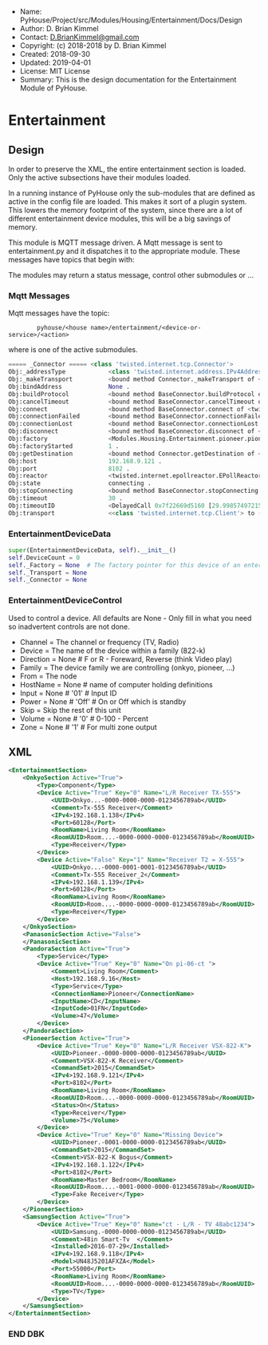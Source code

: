 * Name:      PyHouse/Project/src/Modules/Housing/Entertainment/Docs/Design
* Author:    D. Brian Kimmel
* Contact:   D.BrianKimmel@gmail.com
* Copyright: (c) 2018-2018 by D. Brian Kimmel
* Created:   2018-09-30
* Updated:   2019-04-01
* License:   MIT License
* Summary:   This is the design documentation for the Entertainment Module of PyHouse.


# Entertainment


## Design

In order to preserve the XML, the entire entertainment section is loaded.
Only the active subsections have their modules loaded.

In a running instance of PyHouse only the sub-modules that are defined as active in the config file are loaded.
This makes it sort of a plugin system.
This lowers the memory footprint of the system, since there are a lot of different entertainment device modules,
this will be a big savings of memory.

This module is MQTT message driven.
A Mqtt message is sent to entertainment.py and it dispatches it to the appropriate module.
These messages have topics that begin with:

The modules may return a status message, control other submodules or ...


### Mqtt Messages

Mqtt messages have the topic:

```
		pyhouse/<house name>/entertainment/<device-or-service>/<action>
```

where <device-or-service> is one of the active submodules.


```python
===== _Connector ===== <class 'twisted.internet.tcp.Connector'>
Obj:_addressType            <class 'twisted.internet.address.IPv4Address'> .
Obj:_makeTransport          <bound method Connector._makeTransport of <twisted.internet.tcp.Connector object at 0x7f22669d5048>> .
Obj:bindAddress             None .
Obj:buildProtocol           <bound method BaseConnector.buildProtocol of <twisted.internet.tcp.Connector object at 0x7f22669d5048>> .
Obj:cancelTimeout           <bound method BaseConnector.cancelTimeout of <twisted.internet.tcp.Connector object at 0x7f22669d5048>> .
Obj:connect                 <bound method BaseConnector.connect of <twisted.internet.tcp.Connector object at 0x7f22669d5048>> .
Obj:connectionFailed        <bound method BaseConnector.connectionFailed of <twisted.internet.tcp.Connector object at 0x7f22669d5048>> .
Obj:connectionLost          <bound method BaseConnector.connectionLost of <twisted.internet.tcp.Connector object at 0x7f22669d5048>> .
Obj:disconnect              <bound method BaseConnector.disconnect of <twisted.internet.tcp.Connector object at 0x7f22669d5048>> .
Obj:factory                 <Modules.Housing.Entertainment.pioneer.pioneer.PioneerFactory object at 0x7f226af526d8> .
Obj:factoryStarted          1 .
Obj:getDestination          <bound method Connector.getDestination of <twisted.internet.tcp.Connector object at 0x7f22669d5048>> .
Obj:host                    192.168.9.121 .
Obj:port                    8102 .
Obj:reactor                 <twisted.internet.epollreactor.EPollReactor object at 0x7f226abfde80> .
Obj:state                   connecting .
Obj:stopConnecting          <bound method BaseConnector.stopConnecting of <twisted.internet.tcp.Connector object at 0x7f22669d5048>> .
Obj:timeout                 30 .
Obj:timeoutID               <DelayedCall 0x7f22669d5160 [29.99857497215271s] called=0 cancelled=0 _BaseBaseClient.failIfNotConnected(TimeoutError('',))> .
Obj:transport               <<class 'twisted.internet.tcp.Client'> to ('192.168.9.121', 8102) at 7f22669d50f0> .
```


### EntertainmentDeviceData

```python
super(EntertainmentDeviceData, self).__init__()
self.DeviceCount = 0
self._Factory = None  # The factory pointer for this device of an entertainment sub-section
self._Transport = None
self._Connector = None
```


### EntertainmentDeviceControl

Used to control a device.
All defaults are None - Only fill in what you need so inadvertent controls are not done.


* Channel   =  The channel or frequency (TV, Radio)
* Device    = The name of the device within a family (822-k)
* Direction = None  # F or R  - Foreward, Reverse (think Video play)
* Family    = The device family we are controlling (onkyo, pioneer, ...)
* From      = The node
* HostName  = None  # name of computer holding definitions
* Input     = None  # '01'  # Input ID
* Power     = None  # 'Off'  # On or Off which is standby
* Skip      = Skip the rest of this unit
* Volume    = None  # '0'  # 0-100 - Percent
* Zone      = None  # '1'  # For multi zone output

## XML

```xml
<EntertainmentSection>
    <OnkyoSection Active="True">
        <Type>Component</Type>
        <Device Active="True" Key="0" Name="L/R Receiver TX-555">
            <UUID>Onkyo...-0000-0000-0000-0123456789ab</UUID>
            <Comment>Tx-555 Receiver</Comment>
            <IPv4>192.168.1.138</IPv4>
            <Port>60128</Port>
            <RoomName>Living Room</RoomName>
            <RoomUUID>Room....-0000-0000-0000-0123456789ab</RoomUUID>
            <Type>Receiver</Type>
        </Device>
        <Device Active="False" Key="1" Name="Receiver T2 = X-555">
            <UUID>Onkyo...-0000-0001-0001-0123456789ab</UUID>
            <Comment>Tx-555 Receiver_2</Comment>
            <IPv4>192.168.1.139</IPv4>
            <Port>60128</Port>
            <RoomName>Living Room</RoomName>
            <RoomUUID>Room....-0000-0000-0000-0123456789ab</RoomUUID>
            <Type>Receiver</Type>
        </Device>
    </OnkyoSection>
    <PanasonicSection Active="False">
    </PanasonicSection>
    <PandoraSection Active="True">
        <Type>Service</Type>
        <Device Active="True" Key="0" Name="On pi-06-ct ">
            <Comment>Living Room</Comment>
            <Host>192.168.9.16</Host>
            <Type>Service</Type>
            <ConnectionName>Pioneer</ConnectionName>
            <InputName>CD</InputName>
            <InputCode>01FN</InputCode>
            <Volume>47</Volume>
        </Device>
    </PandoraSection>
    <PioneerSection Active="True">
        <Device Active="True" Key="0" Name="L/R Receiver VSX-822-K">
            <UUID>Pioneer.-0000-0000-0000-0123456789ab</UUID>
            <Comment>VSX-822-K Receiver</Comment>
            <CommandSet>2015</CommandSet>
            <IPv4>192.168.9.121</IPv4>
            <Port>8102</Port>
            <RoomName>Living Room</RoomName>
            <RoomUUID>Room....-0000-0000-0000-0123456789ab</RoomUUID>
            <Status>On</Status>
            <Type>Receiver</Type>
            <Volume>75</Volume>
        </Device>
        <Device Active="True" Key="0" Name="Missing Device">
            <UUID>Pioneer.-0001-0000-0000-0123456789ab</UUID>
            <CommandSet>2015</CommandSet>
            <Comment>VSX-822-K Bogus</Comment>
            <IPv4>192.168.1.122</IPv4>
            <Port>8102</Port>
            <RoomName>Master Bedroom</RoomName>
            <RoomUUID>Room....-0001-0000-0000-0123456789ab</RoomUUID>
            <Type>Fake Receiver</Type>
        </Device>
    </PioneerSection>
    <SamsungSection Active="True">
        <Device Active="True" Key="0" Name="ct - L/R - TV 48abc1234">
            <UUID>Samsung.-0000-0000-0000-0123456789ab</UUID>
            <Comment>48in Smart-Tv  </Comment>
            <Installed>2016-07-29</Installed>
            <IPv4>192.168.9.118</IPv4>
            <Model>UN48J5201AFXZA</Model>
            <Port>55000</Port>
            <RoomName>Living Room</RoomName>
            <RoomUUID>Room....-0000-0000-0000-0123456789ab</RoomUUID>
            <Type>TV</Type>
        </Device>
    </SamsungSection>
</EntertainmentSection>
```

### END DBK
